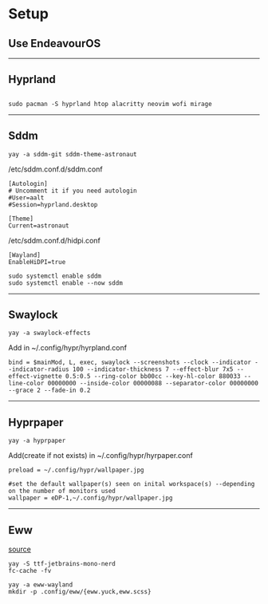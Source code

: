 # Setup
## Use EndeavourOS

---
## Hyprland
## 
```
sudo pacman -S hyprland htop alacritty neovim wofi mirage
```

---
## Sddm

```
yay -a sddm-git sddm-theme-astronaut
```

/etc/sddm.conf.d/sddm.conf
```
[Autologin]
# Uncomment it if you need autologin
#User=aalt
#Session=hyprland.desktop

[Theme]
Current=astronaut
```
/etc/sddm.conf.d/hidpi.conf
```
[Wayland]
EnableHiDPI=true
```

```
sudo systemctl enable sddm
sudo systemctl enable --now sddm
```

---
## Swaylock
```
yay -a swaylock-effects
```
Add in ~/.config/hypr/hyrpland.conf
```
bind = $mainMod, L, exec, swaylock --screenshots --clock --indicator --indicator-radius 100 --indicator-thickness 7 --effect-blur 7x5 --effect-vignette 0.5:0.5 --ring-color bb00cc --key-hl-color 880033 --line-color 00000000 --inside-color 00000088 --separator-color 00000000 --grace 2 --fade-in 0.2
```

---
## Hyprpaper
```
yay -a hyprpaper 
```
Add(create if not exists) in ~/.config/hypr/hyrpaper.conf
```
preload = ~/.config/hypr/wallpaper.jpg

#set the default wallpaper(s) seen on inital workspace(s) --depending on the number of monitors used
wallpaper = eDP-1,~/.config/hypr/wallpaper.jpg
```

---
## Eww
[source](https://github.com/elkowar/eww)

```
yay -S ttf-jetbrains-mono-nerd
fc-cache -fv
```

```
yay -a eww-wayland
mkdir -p .config/eww/{eww.yuck,eww.scss}
```
